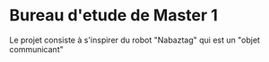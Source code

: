 # Bureau d'etude de Master 1
Le projet consiste à s'inspirer du robot "Nabaztag" qui est un "objet communicant"
